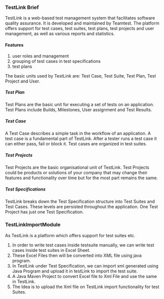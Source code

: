 ### TestLink Brief

TestLink is a web-based test management system that facilitates software quality assurance. It is developed and maintained by Teamtest. The platform offers support for test cases, test suites, test plans, test projects and user management, as well as various reports and statistics.

#### Features
1. user roles and management
2. grouping of test cases in test specifications
3. test plans

The basic units used by TestLink are: Test Case, Test Suite, Test Plan, Test Project and User.

##### Test Plan
Test Plans are the basic unit for executing a set of tests on an application. Test Plans include Builds, Milestones, User assignment and Test Results.

##### Test Case
A Test Case describes a simple task in the workflow of an application. A test case is a fundamental part of TestLink. After a tester runs a test case it can either pass, fail or block it. Test cases are organized in test suites.

##### Test Projects
Test Projects are the basic organisational unit of TestLink. Test Projects could be products or solutions of your company that may change their features and functionality over time but for the most part remains the same. 

##### Test Specifications
TestLink breaks down the Test Specification structure into Test Suites and Test Cases. These levels are persisted throughout the application. One Test Project has just one Test Specification.

### TestLinkImportModule

As TestLink is a platform which offers support for test suites etc.

1. In order to write test cases inside testsuite manually, we can write test cases inside test suites in Excel Sheet.
2. These Excel Files then will be converted into XML file using java program.
3. In TestLink under Test Specification, we can import xml generated using Java Program and upload it in testLink to import the test suite. 
4. A Java Maven Project to convert Excel file to Xml File and use the same in TestLink.
5. The Idea is to upload the Xml file on TestLink import functionality for test Suites.
